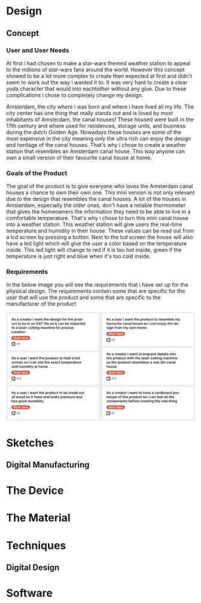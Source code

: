 # Design

## Concept

### User and User Needs

At first i had chosen to make a star-wars themed weather station to appeal to the millions of star-wars fans around the world. However this concept showed to be a lot more complex to create then expected at first and didn't seem to work out the way i wanted it to. It was very hard to create a clear yoda character that would into eachtother without any glue. Due to these complications i chose to completely change my design.

Amsterdam, the city where i was born and where i have lived all my life. The city center has one thing that really stands out and is loved by most inhabitants of Amsterdam, the canal houses! These housed were built in the 17th century and where used for residences, storage units, and business during the dutch Golden Age. Nowadays these houses are some of the most expensive in the city meaning only the ultra rich can enjoy the design and heritage of the canal houses.
That's why i chose to create a weather station that resembles an Amsterdam canal house. This way anyone can own a small version of their favourite canal house at home.

### Goals of the Product

The goal of the product is to give everyone who loves the Amsterdam canal houses a chance to own their own one. This mini version is not only relevant due to the design that resembles the canal houses. A lot of the houses in Amsterdam, especially the older ones, don't have a reliable thermometer that gives the homeowners the information they need to be able to live in a comfortable temperature. That's why i chose to turn this mini canal house into a weather station. This weather station will give users the real-time temperature and humidity in their house. These values can be read out from a lcd screen by pressing a button. Next to the lcd screen the house will also have a led light which will give the user a color based on the temperature inside. This led light will change to red if it is too hot inside, green if the temperature is just right and blue when it's too cold inside.

### Requirements

In the below image you will see the requirements that i have set up for the physical design. The requirements contain some that are specific for the user that will use the product and some that are specific to the manufacturer of the product

![Requirements Board Physical Design](../assets/Requirements_phyisical.png)

# Sketches

## Digital Manufacturing

# The Device

# The Material

# Techniques

## Digital Design

# Software

# 